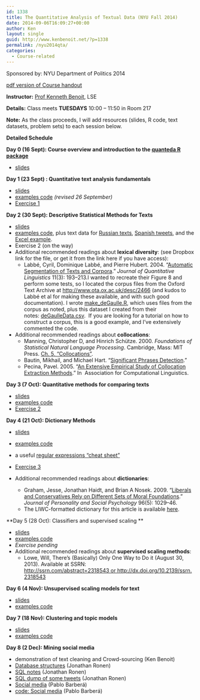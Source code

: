 ```yaml
---
id: 1338
title: The Quantitative Analysis of Textual Data (NYU Fall 2014)
date: 2014-09-06T16:09:27+00:00
author: Ken
layout: single
guid: http://www.kenbenoit.net/?p=1338
permalink: /nyu2014qta/
categories:
  - Course-related
---
```

Sponsored by: NYU Department of Politics 2014

[pdf version of Course handout](/assets/courses/nyu2014qta/QTA_NYU_syllabus_2014.pdf "Quantitative Analysis of Textual Data, NYU Fall 2014")

**Instructor:** [Prof Kenneth Benoit](mailto:kbenoit@lse.ac.uk), LSE

**Details:** Class meets **TUESDAYS** 10:00 &#8211; 11:50 in Room 217

**Note:** As the class proceeds, I will add resources (slides, R code, text datasets, problem sets) to each session below.

**Detailed Schedule**

**Day 0 (16 Sept): Course overview and introduction to the [quanteda R package](http://github.com/kbenoit/quanteda)**

  * [slides](/assets/courses/nyu2014qta/QTA_NYU_Day0.pdf "Day 0 slides")

**Day 1 (23 Sept) : Quantitative text analysis fundamentals**

  * [slides](/assets/courses/nyu2014qta/QTA_NYU_Day1.pdf)
  * [examples code](/assets/courses/nyu2014qta/day1examples.R) _(revised 26 September)_
  * [Exercise 1](/assets/courses/nyu2014qta/exercise1.html)

**Day 2 (30 Sept): Descriptive Statistical Methods for Texts**

  * [slides](/assets/courses/nyu2014qta/QTA_NYU_Day2.pdf)
  * [examples code](/assets/courses/nyu2014qta/day2examples.R), plus text data for [Russian texts](/assets/courses/nyu2014qta/pozhdata.zip), [Spanish tweets](/assets/courses/nyu2014qta/abelardo_diaz_oppppre), and the [Excel example](/assets/courses/nyu2014qta/ProQuest%20Corpus%20Demo%2030.xls).
  * Exercise 2 (on the way)
  * Additional recommended readings about **lexical diversity**: (see Dropbox link for the file, or get it from the link here if you have access):
      * Labbé, Cyril, Dominique Labbé, and Pierre Hubert. 2004. “[Automatic Segmentation of Texts and Corpora](http://www.tandfonline.com/doi/abs/10.1080/0929617042000314958).” _Journal of Quantitative Linguistics_ 11(3): 193–213.I wanted to recreate their Figure 8 and perform some tests, so I located the corpus files from the Oxford Text Archive at <http://www.ota.ox.ac.uk/desc/2466> (and kudos to Labbé et al for making these available, and with such good documentation). I wrote [make_deGaulle.R](/assets/courses/nyu2014qta/make_deGaulle.R), which uses files from the corpus as noted, plus this dataset I created from their notes: [deGaulleData.csv](/assets/courses/nyu2014qta/deGaulleData.csv).  If you are looking for a tutorial on how to construct a corpus, this is a good example, and I&#8217;ve extensively commented the code.
  * Additional recommended readings about **collocations**:
      * Manning, Christopher D, and Hinrich Schütze. 2000. _Foundations of Statistical Natural Language Processing_. Cambridge, Mass: MIT Press. [Ch. 5, &#8220;Collocations&#8221;](http://nlp.stanford.edu/fsnlp/promo/colloc.pdf).
      * Bautin, Mikhail, and Michael Hart. “[Significant Phrases Detection](http://bautin.org/sites/default/files/pdf/sig_phrases_det.pdf).”
      * Pecina, Pavel. 2005. “[An Extensive Empirical Study of Collocation Extraction Methods](http://dl.acm.org/citation.cfm?id=1628960.1628964&coll=DL&dl=GUIDE).” In  Association for Computational Linguistics.



**Day 3 (7 Oct): Quantitative methods for comparing texts**



- [slides](/assets/courses/nyu2014qta/QTA_NYU_Day3.pdf)
- [examples code](/assets/courses/nyu2014qta/day3examples.R)
- [Exercise 2](/assets/courses/nyu2014qta/exercise2.html)





**Day 4 (21 Oct): Dictionary Methods**



- [slides](/assets/courses/nyu2014qta/QTA_NYU_Day4.pdf)
- [examples code](/assets/courses/nyu2014qta/day4examples.R)
- a useful [regular expressions &#8220;cheat sheet&#8221;](http://web.mit.edu/hackl/www/lab/turkshop/slides/regex-cheatsheet.pdf)
- [Exercise 3](/assets/courses/nyu2014qta/exercise3.html)
- Additional recommended readings about **dictionaries**:

    -  Graham, Jesse, Jonathan Haidt, and Brian A Nosek. 2009. “[Liberals and Conservatives Rely on Different Sets of Moral Foundations](http://psycnet.apa.org/journals/psp/96/5/1029.pdf).” _Journal of Personality and Social Psychology_ 96(5): 1029–46.
    - The LIWC-formatted dictionary for this article is available [here](http://www.moralfoundations.org/othermaterials).

**Day 5 (28 Oct): Classifiers and supervised scaling **

  * [slides](/assets/courses/nyu2014qta/QTA_NYU_Day5.pdf)
  * [examples code](/assets/courses/nyu2014qta/day5examples.R)
  * _Exercise pending_
  * Additional recommended readings about **supervised scaling methods**:
      * Lowe, Will, There&#8217;s (Basically) Only One Way to Do it (August 30, 2013). Available at SSRN: http://ssrn.com/abstract=2318543 or http://dx.doi.org/10.2139/ssrn.2318543


**Day 6 (4 Nov): Unsupervised scaling models for text**

- [slides](/assets/courses/nyu2014qta/QTA_NYU_Day6.pdf)
- [examples code](/assets/courses/nyu2014qta/day6examples.R)

**Day 7 (18 Nov): Clustering and topic models**

- [slides](/assets/courses/nyu2014qta/QTA_NYU_Day7.pdf)
- [examples code](/assets/courses/nyu2014qta/day7examples.R)

**Day 8 (2 Dec): Mining social media**




  - demonstration of text cleaning and Crowd-sourcing (Ken Benoit)
  - [Database structures](/assets/courses/nyu2014qta/databases.pdf) (Jonathan Ronen)
  - [SQL notes](/assets/courses/nyu2014qta/ronen_notes.html) (Jonathan Ronen)
  - [SQL dump of some tweets](/assets/courses/nyu2014qta/tweets.sql.zip) (Jonathan Ronen)
  - [Social media](/assets/courses/nyu2014qta/social-media-slides.pdf) (Pablo Barberá)
  - [code: Social media](/assets/courses/nyu2014qta/quanteda-social-media-example.R) (Pablo Barberá)

